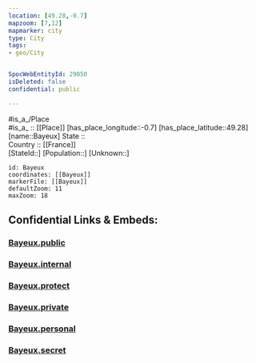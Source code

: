 ```yaml
---
location: [49.28,-0.7] 
mapzoom: [7,12] 
mapmarker: city 
type: City
tags:
- geo/City


SpocWebEntityId: 29050
isDeleted: false
confidential: public

---
```

#is_a_/Place  
#is_a_ :: [[Place]] 
[has_place_longitude::-0.7] 
[has_place_latitude::49.28] 
[name::Bayeux] 
State ::  
Country :: [[France]]  
[StateId::] 
[Population::] 
[Unknown::] 


```leaflet
id: Bayeux
coordinates: [[Bayeux]] 
markerFile: [[Bayeux]] 
defaultZoom: 11 
maxZoom: 18
```


## Confidential Links & Embeds: 

### [Bayeux.public](/_public/\Earth\Continent\Europe\Europe~West\France\regions~France\Normandie\departments~Normandie\Calvados\communes~Calvados\Bayeux\cities~BayeuxBayeux.public.md) 

### [Bayeux.internal](/_internal/\Earth\Continent\Europe\Europe~West\France\regions~France\Normandie\departments~Normandie\Calvados\communes~Calvados\Bayeux\cities~BayeuxBayeux.internal.md) 

### [Bayeux.protect](/_protect/\Earth\Continent\Europe\Europe~West\France\regions~France\Normandie\departments~Normandie\Calvados\communes~Calvados\Bayeux\cities~BayeuxBayeux.protect.md) 

### [Bayeux.private](/_private/\Earth\Continent\Europe\Europe~West\France\regions~France\Normandie\departments~Normandie\Calvados\communes~Calvados\Bayeux\cities~BayeuxBayeux.private.md) 

### [Bayeux.personal](/_personal/\Earth\Continent\Europe\Europe~West\France\regions~France\Normandie\departments~Normandie\Calvados\communes~Calvados\Bayeux\cities~BayeuxBayeux.personal.md) 

### [Bayeux.secret](/_secret/\Earth\Continent\Europe\Europe~West\France\regions~France\Normandie\departments~Normandie\Calvados\communes~Calvados\Bayeux\cities~BayeuxBayeux.secret.md)

